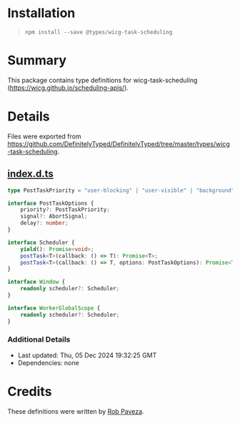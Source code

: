 # Installation
> `npm install --save @types/wicg-task-scheduling`

# Summary
This package contains type definitions for wicg-task-scheduling (https://wicg.github.io/scheduling-apis/).

# Details
Files were exported from https://github.com/DefinitelyTyped/DefinitelyTyped/tree/master/types/wicg-task-scheduling.
## [index.d.ts](https://github.com/DefinitelyTyped/DefinitelyTyped/tree/master/types/wicg-task-scheduling/index.d.ts)
````ts
type PostTaskPriority = "user-blocking" | "user-visible" | "background";

interface PostTaskOptions {
    priority?: PostTaskPriority;
    signal?: AbortSignal;
    delay?: number;
}

interface Scheduler {
    yield(): Promise<void>;
    postTask<T>(callback: () => T): Promise<T>;
    postTask<T>(callback: () => T, options: PostTaskOptions): Promise<T>;
}

interface Window {
    readonly scheduler?: Scheduler;
}

interface WorkerGlobalScope {
    readonly scheduler?: Scheduler;
}

````

### Additional Details
 * Last updated: Thu, 05 Dec 2024 19:32:25 GMT
 * Dependencies: none

# Credits
These definitions were written by [Rob Paveza](https://github.com/robpaveza).
